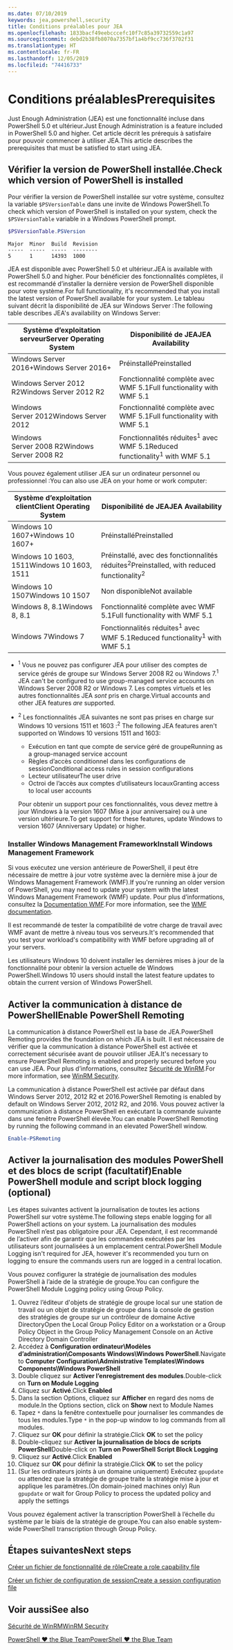 ```yaml
---
ms.date: 07/10/2019
keywords: jea,powershell,security
title: Conditions préalables pour JEA
ms.openlocfilehash: 1833bacf49eebcccefc10f7c85a39732559c1a97
ms.sourcegitcommit: debd2b38fb8070a7357bf1a4bf9cc736f3702f31
ms.translationtype: HT
ms.contentlocale: fr-FR
ms.lasthandoff: 12/05/2019
ms.locfileid: "74416733"
---
```

# <a name="prerequisites"></a><span data-ttu-id="ef2de-103">Conditions préalables</span><span class="sxs-lookup"><span data-stu-id="ef2de-103">Prerequisites</span></span>

<span data-ttu-id="ef2de-104">Just Enough Administration (JEA) est une fonctionnalité incluse dans PowerShell 5.0 et ultérieur.</span><span class="sxs-lookup"><span data-stu-id="ef2de-104">Just Enough Administration is a feature included in PowerShell 5.0 and higher.</span></span> <span data-ttu-id="ef2de-105">Cet article décrit les prérequis à satisfaire pour pouvoir commencer à utiliser JEA.</span><span class="sxs-lookup"><span data-stu-id="ef2de-105">This article describes the prerequisites that must be satisfied to start using JEA.</span></span>


## <a name="check-which-version-of-powershell-is-installed"></a><span data-ttu-id="ef2de-106">Vérifier la version de PowerShell installée.</span><span class="sxs-lookup"><span data-stu-id="ef2de-106">Check which version of PowerShell is installed</span></span>

<span data-ttu-id="ef2de-107">Pour vérifier la version de PowerShell installée sur votre système, consultez la variable `$PSVersionTable` dans une invite de Windows PowerShell.</span><span class="sxs-lookup"><span data-stu-id="ef2de-107">To check which version of PowerShell is installed on your system, check the `$PSVersionTable` variable in a Windows PowerShell prompt.</span></span>

```powershell
$PSVersionTable.PSVersion
```

```Output
Major  Minor  Build  Revision
-----  -----  -----  --------
5      1      14393  1000
```

<span data-ttu-id="ef2de-108">JEA est disponible avec PowerShell 5.0 et ultérieur.</span><span class="sxs-lookup"><span data-stu-id="ef2de-108">JEA is available with PowerShell 5.0 and higher.</span></span> <span data-ttu-id="ef2de-109">Pour bénéficier des fonctionnalités complètes, il est recommandé d’installer la dernière version de PowerShell disponible pour votre système.</span><span class="sxs-lookup"><span data-stu-id="ef2de-109">For full functionality, it's recommended that you install the latest version of PowerShell available for your system.</span></span> <span data-ttu-id="ef2de-110">Le tableau suivant décrit la disponibilité de JEA sur Windows Server :</span><span class="sxs-lookup"><span data-stu-id="ef2de-110">The following table describes JEA's availability on Windows Server:</span></span>

| <span data-ttu-id="ef2de-111">Système d’exploitation serveur</span><span class="sxs-lookup"><span data-stu-id="ef2de-111">Server Operating System</span></span> |                <span data-ttu-id="ef2de-112">Disponibilité de JEA</span><span class="sxs-lookup"><span data-stu-id="ef2de-112">JEA Availability</span></span>                |
| ----------------------- | ---------------------------------------------- |
| <span data-ttu-id="ef2de-113">Windows Server 2016+</span><span class="sxs-lookup"><span data-stu-id="ef2de-113">Windows Server 2016+</span></span>    | <span data-ttu-id="ef2de-114">Préinstallé</span><span class="sxs-lookup"><span data-stu-id="ef2de-114">Preinstalled</span></span>                                   |
| <span data-ttu-id="ef2de-115">Windows Server 2012 R2</span><span class="sxs-lookup"><span data-stu-id="ef2de-115">Windows Server 2012 R2</span></span>  | <span data-ttu-id="ef2de-116">Fonctionnalité complète avec WMF 5.1</span><span class="sxs-lookup"><span data-stu-id="ef2de-116">Full functionality with WMF 5.1</span></span>                |
| <span data-ttu-id="ef2de-117">Windows Server 2012</span><span class="sxs-lookup"><span data-stu-id="ef2de-117">Windows Server 2012</span></span>     | <span data-ttu-id="ef2de-118">Fonctionnalité complète avec WMF 5.1</span><span class="sxs-lookup"><span data-stu-id="ef2de-118">Full functionality with WMF 5.1</span></span>                |
| <span data-ttu-id="ef2de-119">Windows Server 2008 R2</span><span class="sxs-lookup"><span data-stu-id="ef2de-119">Windows Server 2008 R2</span></span>  | <span data-ttu-id="ef2de-120">Fonctionnalités réduites<sup>1</sup> avec WMF 5.1</span><span class="sxs-lookup"><span data-stu-id="ef2de-120">Reduced functionality<sup>1</sup> with WMF 5.1</span></span> |

<span data-ttu-id="ef2de-121">Vous pouvez également utiliser JEA sur un ordinateur personnel ou professionnel :</span><span class="sxs-lookup"><span data-stu-id="ef2de-121">You can also use JEA on your home or work computer:</span></span>

| <span data-ttu-id="ef2de-122">Système d’exploitation client</span><span class="sxs-lookup"><span data-stu-id="ef2de-122">Client Operating System</span></span> |                   <span data-ttu-id="ef2de-123">Disponibilité de JEA</span><span class="sxs-lookup"><span data-stu-id="ef2de-123">JEA Availability</span></span>                   |
| ----------------------- | ---------------------------------------------------- |
| <span data-ttu-id="ef2de-124">Windows 10 1607+</span><span class="sxs-lookup"><span data-stu-id="ef2de-124">Windows 10 1607+</span></span>        | <span data-ttu-id="ef2de-125">Préinstallé</span><span class="sxs-lookup"><span data-stu-id="ef2de-125">Preinstalled</span></span>                                         |
| <span data-ttu-id="ef2de-126">Windows 10 1603, 1511</span><span class="sxs-lookup"><span data-stu-id="ef2de-126">Windows 10 1603, 1511</span></span>   | <span data-ttu-id="ef2de-127">Préinstallé, avec des fonctionnalités réduites<sup>2</sup></span><span class="sxs-lookup"><span data-stu-id="ef2de-127">Preinstalled, with reduced functionality<sup>2</sup></span></span> |
| <span data-ttu-id="ef2de-128">Windows 10 1507</span><span class="sxs-lookup"><span data-stu-id="ef2de-128">Windows 10 1507</span></span>         | <span data-ttu-id="ef2de-129">Non disponible</span><span class="sxs-lookup"><span data-stu-id="ef2de-129">Not available</span></span>                                        |
| <span data-ttu-id="ef2de-130">Windows 8, 8.1</span><span class="sxs-lookup"><span data-stu-id="ef2de-130">Windows 8, 8.1</span></span>          | <span data-ttu-id="ef2de-131">Fonctionnalité complète avec WMF 5.1</span><span class="sxs-lookup"><span data-stu-id="ef2de-131">Full functionality with WMF 5.1</span></span>                      |
| <span data-ttu-id="ef2de-132">Windows 7</span><span class="sxs-lookup"><span data-stu-id="ef2de-132">Windows 7</span></span>               | <span data-ttu-id="ef2de-133">Fonctionnalités réduites<sup>1</sup> avec WMF 5.1</span><span class="sxs-lookup"><span data-stu-id="ef2de-133">Reduced functionality<sup>1</sup> with WMF 5.1</span></span>       |

- <span data-ttu-id="ef2de-134"><sup>1</sup> Vous ne pouvez pas configurer JEA pour utiliser des comptes de service gérés de groupe sur Windows Server 2008 R2 ou Windows 7.</span><span class="sxs-lookup"><span data-stu-id="ef2de-134"><sup>1</sup> JEA can't be configured to use group-managed service accounts on Windows Server 2008 R2 or Windows 7.</span></span> <span data-ttu-id="ef2de-135">Les comptes virtuels et les autres fonctionnalités JEA *sont* pris en charge.</span><span class="sxs-lookup"><span data-stu-id="ef2de-135">Virtual accounts and other JEA features *are* supported.</span></span>

- <span data-ttu-id="ef2de-136"><sup>2</sup> Les fonctionnalités JEA suivantes ne sont pas prises en charge sur Windows 10 versions 1511 et 1603 :</span><span class="sxs-lookup"><span data-stu-id="ef2de-136"><sup>2</sup> The following JEA features aren't supported on Windows 10 versions 1511 and 1603:</span></span>

  - <span data-ttu-id="ef2de-137">Exécution en tant que compte de service géré de groupe</span><span class="sxs-lookup"><span data-stu-id="ef2de-137">Running as a group-managed service account</span></span>
  - <span data-ttu-id="ef2de-138">Règles d’accès conditionnel dans les configurations de session</span><span class="sxs-lookup"><span data-stu-id="ef2de-138">Conditional access rules in session configurations</span></span>
  - <span data-ttu-id="ef2de-139">Lecteur utilisateur</span><span class="sxs-lookup"><span data-stu-id="ef2de-139">The user drive</span></span>
  - <span data-ttu-id="ef2de-140">Octroi de l’accès aux comptes d’utilisateurs locaux</span><span class="sxs-lookup"><span data-stu-id="ef2de-140">Granting access to local user accounts</span></span>

  <span data-ttu-id="ef2de-141">Pour obtenir un support pour ces fonctionnalités, vous devez mettre à jour Windows à la version 1607 (Mise à jour anniversaire) ou à une version ultérieure.</span><span class="sxs-lookup"><span data-stu-id="ef2de-141">To get support for these features, update Windows to version 1607 (Anniversary Update) or higher.</span></span>

### <a name="install-windows-management-framework"></a><span data-ttu-id="ef2de-142">Installer Windows Management Framework</span><span class="sxs-lookup"><span data-stu-id="ef2de-142">Install Windows Management Framework</span></span>

<span data-ttu-id="ef2de-143">Si vous exécutez une version antérieure de PowerShell, il peut être nécessaire de mettre à jour votre système avec la dernière mise à jour de Windows Management Framework (WMF).</span><span class="sxs-lookup"><span data-stu-id="ef2de-143">If you're running an older version of PowerShell, you may need to update your system with the latest Windows Management Framework (WMF) update.</span></span> <span data-ttu-id="ef2de-144">Pour plus d’informations, consultez la [Documentation WMF](/powershell/scripting/wmf/overview).</span><span class="sxs-lookup"><span data-stu-id="ef2de-144">For more information, see the [WMF documentation](/powershell/scripting/wmf/overview).</span></span>

<span data-ttu-id="ef2de-145">Il est recommandé de tester la compatibilité de votre charge de travail avec WMF avant de mettre à niveau tous vos serveurs.</span><span class="sxs-lookup"><span data-stu-id="ef2de-145">It's recommended that you test your workload's compatibility with WMF before upgrading all of your servers.</span></span>

<span data-ttu-id="ef2de-146">Les utilisateurs Windows 10 doivent installer les dernières mises à jour de la fonctionnalité pour obtenir la version actuelle de Windows PowerShell.</span><span class="sxs-lookup"><span data-stu-id="ef2de-146">Windows 10 users should install the latest feature updates to obtain the current version of Windows PowerShell.</span></span>

## <a name="enable-powershell-remoting"></a><span data-ttu-id="ef2de-147">Activer la communication à distance de PowerShell</span><span class="sxs-lookup"><span data-stu-id="ef2de-147">Enable PowerShell Remoting</span></span>

<span data-ttu-id="ef2de-148">La communication à distance PowerShell est la base de JEA.</span><span class="sxs-lookup"><span data-stu-id="ef2de-148">PowerShell Remoting provides the foundation on which JEA is built.</span></span> <span data-ttu-id="ef2de-149">Il est nécessaire de vérifier que la communication à distance PowerShell est activée et correctement sécurisée avant de pouvoir utiliser JEA.</span><span class="sxs-lookup"><span data-stu-id="ef2de-149">It's necessary to ensure PowerShell Remoting is enabled and properly secured before you can use JEA.</span></span> <span data-ttu-id="ef2de-150">Pour plus d’informations, consultez [Sécurité de WinRM](/powershell/scripting/learn/remoting/winrmsecurity).</span><span class="sxs-lookup"><span data-stu-id="ef2de-150">For more information, see [WinRM Security](/powershell/scripting/learn/remoting/winrmsecurity).</span></span>

<span data-ttu-id="ef2de-151">La communication à distance PowerShell est activée par défaut dans Windows Server 2012, 2012 R2 et 2016.</span><span class="sxs-lookup"><span data-stu-id="ef2de-151">PowerShell Remoting is enabled by default on Windows Server 2012, 2012 R2, and 2016.</span></span> <span data-ttu-id="ef2de-152">Vous pouvez activer la communication à distance PowerShell en exécutant la commande suivante dans une fenêtre PowerShell élevée.</span><span class="sxs-lookup"><span data-stu-id="ef2de-152">You can enable PowerShell Remoting by running the following command in an elevated PowerShell window.</span></span>

```powershell
Enable-PSRemoting
```

## <a name="enable-powershell-module-and-script-block-logging-optional"></a><span data-ttu-id="ef2de-153">Activer la journalisation des modules PowerShell et des blocs de script (facultatif)</span><span class="sxs-lookup"><span data-stu-id="ef2de-153">Enable PowerShell module and script block logging (optional)</span></span>

<span data-ttu-id="ef2de-154">Les étapes suivantes activent la journalisation de toutes les actions PowerShell sur votre système.</span><span class="sxs-lookup"><span data-stu-id="ef2de-154">The following steps enable logging for all PowerShell actions on your system.</span></span> <span data-ttu-id="ef2de-155">La journalisation des modules PowerShell n’est pas obligatoire pour JEA. Cependant, il est recommandé de l’activer afin de garantir que les commandes exécutées par les utilisateurs sont journalisées à un emplacement central.</span><span class="sxs-lookup"><span data-stu-id="ef2de-155">PowerShell Module Logging isn't required for JEA, however it's recommended you turn on logging to ensure the commands users run are logged in a central location.</span></span>

<span data-ttu-id="ef2de-156">Vous pouvez configurer la stratégie de journalisation des modules PowerShell à l’aide de la stratégie de groupe.</span><span class="sxs-lookup"><span data-stu-id="ef2de-156">You can configure the PowerShell Module Logging policy using Group Policy.</span></span>

1. <span data-ttu-id="ef2de-157">Ouvrez l’éditeur d'objets de stratégie de groupe local sur une station de travail ou un objet de stratégie de groupe dans la console de gestion des stratégies de groupe sur un contrôleur de domaine Active Directory</span><span class="sxs-lookup"><span data-stu-id="ef2de-157">Open the Local Group Policy Editor on a workstation or a Group Policy Object in the Group Policy Management Console on an Active Directory Domain Controller</span></span>
2. <span data-ttu-id="ef2de-158">Accédez à **Configuration ordinateur\\Modèles d’administration\\Composants Windows\\Windows PowerShell**.</span><span class="sxs-lookup"><span data-stu-id="ef2de-158">Navigate to **Computer Configuration\\Administrative Templates\\Windows Components\\Windows PowerShell**</span></span>
3. <span data-ttu-id="ef2de-159">Double cliquez sur **Activer l’enregistrement des modules**.</span><span class="sxs-lookup"><span data-stu-id="ef2de-159">Double-click on **Turn on Module Logging**</span></span>
4. <span data-ttu-id="ef2de-160">Cliquez sur **Activé**.</span><span class="sxs-lookup"><span data-stu-id="ef2de-160">Click **Enabled**</span></span>
5. <span data-ttu-id="ef2de-161">Dans la section Options, cliquez sur **Afficher** en regard des noms de module.</span><span class="sxs-lookup"><span data-stu-id="ef2de-161">In the Options section, click on **Show** next to Module Names</span></span>
6. <span data-ttu-id="ef2de-162">Tapez `*` dans la fenêtre contextuelle pour journaliser les commandes de tous les modules.</span><span class="sxs-lookup"><span data-stu-id="ef2de-162">Type `*` in the pop-up window to log commands from all modules.</span></span>
7. <span data-ttu-id="ef2de-163">Cliquez sur **OK** pour définir la stratégie.</span><span class="sxs-lookup"><span data-stu-id="ef2de-163">Click **OK** to set the policy</span></span>
8. <span data-ttu-id="ef2de-164">Double-cliquez sur **Activer la journalisation de blocs de scripts PowerShell**</span><span class="sxs-lookup"><span data-stu-id="ef2de-164">Double-click on **Turn on PowerShell Script Block Logging**</span></span>
9. <span data-ttu-id="ef2de-165">Cliquez sur **Activé**.</span><span class="sxs-lookup"><span data-stu-id="ef2de-165">Click **Enabled**</span></span>
10. <span data-ttu-id="ef2de-166">Cliquez sur **OK** pour définir la stratégie.</span><span class="sxs-lookup"><span data-stu-id="ef2de-166">Click **OK** to set the policy</span></span>
11. <span data-ttu-id="ef2de-167">(Sur les ordinateurs joints à un domaine uniquement) Exécutez `gpupdate` ou attendez que la stratégie de groupe traite la stratégie mise à jour et applique les paramètres.</span><span class="sxs-lookup"><span data-stu-id="ef2de-167">(On domain-joined machines only) Run `gpupdate` or wait for Group Policy to process the updated policy and apply the settings</span></span>

<span data-ttu-id="ef2de-168">Vous pouvez également activer la transcription PowerShell à l’échelle du système par le biais de la stratégie de groupe.</span><span class="sxs-lookup"><span data-stu-id="ef2de-168">You can also enable system-wide PowerShell transcription through Group Policy.</span></span>

## <a name="next-steps"></a><span data-ttu-id="ef2de-169">Étapes suivantes</span><span class="sxs-lookup"><span data-stu-id="ef2de-169">Next steps</span></span>

[<span data-ttu-id="ef2de-170">Créer un fichier de fonctionnalité de rôle</span><span class="sxs-lookup"><span data-stu-id="ef2de-170">Create a role capability file</span></span>](role-capabilities.md)

[<span data-ttu-id="ef2de-171">Créer un fichier de configuration de session</span><span class="sxs-lookup"><span data-stu-id="ef2de-171">Create a session configuration file</span></span>](session-configurations.md)

## <a name="see-also"></a><span data-ttu-id="ef2de-172">Voir aussi</span><span class="sxs-lookup"><span data-stu-id="ef2de-172">See also</span></span>

[<span data-ttu-id="ef2de-173">Sécurité de WinRM</span><span class="sxs-lookup"><span data-stu-id="ef2de-173">WinRM Security</span></span>](/powershell/scripting/learn/remoting/winrmsecurity)

[<span data-ttu-id="ef2de-174">PowerShell ♥ the Blue Team</span><span class="sxs-lookup"><span data-stu-id="ef2de-174">PowerShell ♥ the Blue Team</span></span>](https://devblogs.microsoft.com/powershell/powershell-the-blue-team/)

